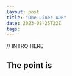 ```yaml
---
layout: post
title: "One-Liner ADR"
date: 2023-08-25T22Z
tags: 
---
```


// INTRO HERE

## The point is
